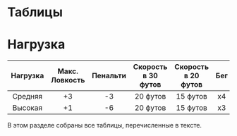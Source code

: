 # Таблицы
# Нагрузка

<div class="table-wrapper">
<table style="text-align:center">
    <thead><tr><th>Нагрузка</th><th>Макс. Ловкость</th><th>Пенальти</th><th>Скорость в 30 футов</th><th>Скорость в 20 футов</th><th>Бег</th></tr></thead>
    <tbody>
    <tr><td>Средняя</td><td>+3</td><td>-3</td><td>20 футов</td><td>15 футов</td><td>x4</td></tr>
    <tr><td>Высокая</td><td>+1</td><td>-6</td><td>20 футов</td><td>15 футов</td><td>x3</td></tr>
    </tbody>
</table>
В этом разделе собраны все таблицы, перечисленные в тексте.